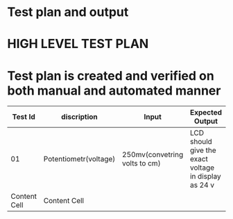 # Test plan and output
# HIGH LEVEL TEST PLAN
# Test plan is created and verified on both manual and automated manner

| Test Id  | discription | Input | Expected Output | Actual Output | Passed or Not |
| ------------------------- | ---------------------- | --------------------- | -------------------- | ----------------------| ----------------- |
| 01   |  Potentiometr(voltage)   | 250mv(convetring volts to cm) | LCD should give the exact voltage in display as 24 v  | LCD shows the exact value | PASSED|
| Content Cell  | Content Cell  |
